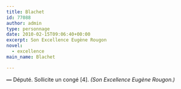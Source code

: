 ```yaml
---
title: Blachet
id: 77088
author: admin
type: personnage
date: 2010-02-15T09:06:40+00:00
excerpt: Son Excellence Eugène Rougon
novel:
  - excellence
main_name: Blachet

---
```

**—** Député. Sollicite un congé [4]. _(Son Excellence Eugène Rougon.)_